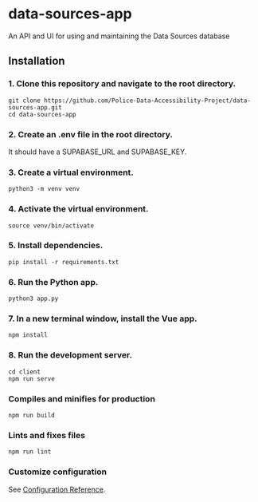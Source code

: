# data-sources-app
An API and UI for using and maintaining the Data Sources database

## Installation

### 1. Clone this repository and navigate to the root directory.
```
git clone https://github.com/Police-Data-Accessibility-Project/data-sources-app.git
cd data-sources-app
```

### 2. Create an .env file in the root directory.
It should have a SUPABASE_URL and SUPABASE_KEY.

### 3. Create a virtual environment.
```
python3 -m venv venv
```

### 4. Activate the virtual environment.
```
source venv/bin/activate
```

### 5. Install dependencies.
```
pip install -r requirements.txt
```

### 6. Run the Python app.
```
python3 app.py
```

### 7. In a new terminal window, install the Vue app.
```
npm install
```

### 8. Run the development server.
```
cd client
npm run serve
```

### Compiles and minifies for production
```
npm run build
```

### Lints and fixes files
```
npm run lint
```

### Customize configuration
See [Configuration Reference](https://cli.vuejs.org/config/).

